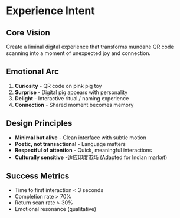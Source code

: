 # Experience Intent

## Core Vision
Create a liminal digital experience that transforms mundane QR code scanning into a moment of unexpected joy and connection.

## Emotional Arc
1. **Curiosity** - QR code on pink pig toy
2. **Surprise** - Digital pig appears with personality
3. **Delight** - Interactive ritual / naming experience
4. **Connection** - Shared moment becomes memory

## Design Principles
- **Minimal but alive** - Clean interface with subtle motion
- **Poetic, not transactional** - Language matters
- **Respectful of attention** - Quick, meaningful interactions
- **Culturally sensitive** -适应印度市场 (Adapted for Indian market)

## Success Metrics
- Time to first interaction < 3 seconds
- Completion rate > 70%
- Return scan rate > 30%
- Emotional resonance (qualitative)
